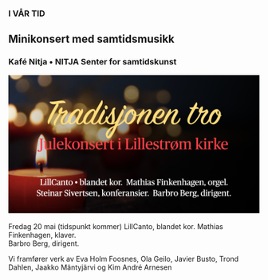 ### I VÅR TID
## Minikonsert med samtidsmusikk 
### Kafé Nitja • NITJA Senter for samtidskunst

![ArrBildeJUL21.png](assets/bilder_til_web/ArrBildeJUL21.png)

Fredag 20 mai (tidspunkt kommer)
LillCanto, blandet kor. 
Mathias Finkenhagen, klaver.  
Barbro Berg, dirigent.


Vi framfører verk av 
Eva Holm Foosnes, Ola Geilo, Javier Busto, Trond Dahlen, 
Jaakko Mäntyjärvi og Kim André Arnesen
